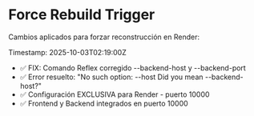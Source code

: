 # Force Rebuild Trigger

Cambios aplicados para forzar reconstrucción en Render:

Timestamp: 2025-10-03T02:19:00Z
- ✅ FIX: Comando Reflex corregido --backend-host y --backend-port
- ✅ Error resuelto: "No such option: --host Did you mean --backend-host?"
- ✅ Configuración EXCLUSIVA para Render - puerto 10000
- ✅ Frontend y Backend integrados en puerto 10000
